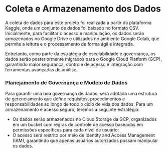 # Coleta e Armazenamento dos Dados
A coleta de dados para este projeto foi realizada a partir da plataforma Kaggle, onde um conjunto de dados foi baixado no formato CSV. Inicialmente, para facilitar o acesso e manipulação, os dados serão armazenados no Google Drive e utilizados no ambiente Google Colab, que permite a leitura e o processamento de forma ágil e integrada.

Entretanto, como parte da estratégia de escalabilidade e governança, os dados serão posteriormente migrados para o Google Cloud Platform (GCP), garantindo maior segurança, controle de acesso e integração com ferramentas avançadas de análise.

### Planejamento de Governança e Modelo de Dados
Para garantir uma boa governança de dados, será adotada uma estrutura de gerenciamento que define requisitos, procedimentos e responsabilidades ao longo de todo o ciclo de vida dos dados. Para um armazenamento e acesso seguro, teremos a seguinte estratégia:

* Os dados serão armazenados no Cloud Storage da GCP, organizados em um bucket com regras de controle de acesso baseadas em permissões específicas para cada nível de usuário;
* O acesso será restrito por meio de Identity and Access Management (IAM), garantindo que apenas usuários autorizados possam manipular os dados.
